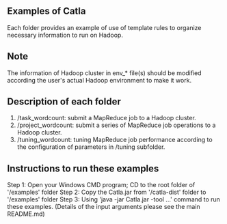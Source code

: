 ## Examples of Catla
Each folder provides an example of use of template rules to organize necessary information to run on Hadoop. 

## Note
The information of Hadoop cluster in env_* file(s) should be modified according the user's actual Hadoop environment to make it work. 

## Description of each folder
1) /task_wordcount: submit a MapReduce job to a Hadoop cluster.
2) /project_wordcount: submit a series of MapReduce job operations to a Hadoop cluster.
3) /tuning_wordcount: tuning MapReduce job performance according to the configuration of parameters in /tuning subfolder. 

## Instructions to run these examples
Step 1: Open your Windows CMD program; CD to the root folder of '/examples' folder
Step 2: Copy the Catla.jar from '/catla-dist' folder to '/examples' folder
Step 3: Using 'java -jar Catla.jar -tool ...' command to run these examples. (Details of the input arguments please see the main README.md)


